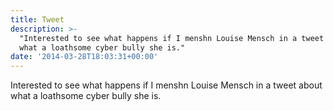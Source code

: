 ```yaml
---
title: Tweet
description: >-
  "Interested to see what happens if I menshn Louise Mensch in a tweet about
  what a loathsome cyber bully she is."
date: '2014-03-28T18:03:31+00:00'
---
```

Interested to see what happens if I menshn Louise Mensch in a tweet about what a loathsome cyber bully she is.
